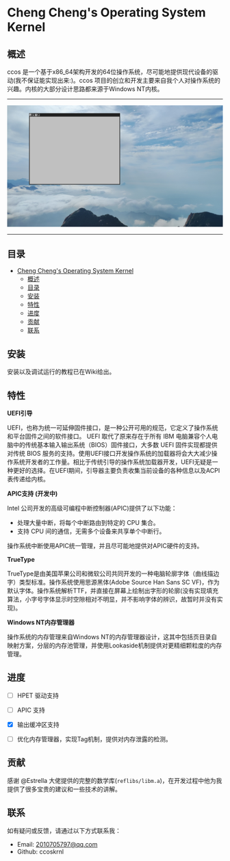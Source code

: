 # Cheng Cheng's Operating System Kernel

## 概述

ccos 是一个基于x86_64架构开发的64位操作系统，尽可能地提供现代设备的驱动(我不保证能实现出来:)。ccos 项目的创立和开发主要来自我个人对操作系统的兴趣。内核的大部分设计思路都来源于Windows NT内核。

***
![Sample](./conf/firstwindow.png)
***

## 目录

- [Cheng Cheng's Operating System Kernel](#cheng-chengs-operating-system-kernel)
  - [概述](#概述)
  - [目录](#目录)
  - [安装](#安装)
  - [特性](#特性)
  - [进度](#进度)
  - [贡献](#贡献)
  - [联系](#联系)

## 安装

安装以及调试运行的教程已在Wiki给出。

## 特性

**UEFI引导**

UEFI，也称为统一可延伸固件接口，是一种公开可用的规范，它定义了操作系统和平台固件之间的软件接口。 UEFI 取代了原来存在于所有 IBM 电脑兼容个人电脑中的传统基本输入输出系统（BIOS）固件接口，大多数 UEFI 固件实现都提供对传统 BIOS 服务的支持。使用UEFI接口开发操作系统的加载器将会大大减少操作系统开发者的工作量。相比于传统引导的操作系统加载器开发，UEFI无疑是一种更好的选择。在UEFI期间，引导器主要负责收集当前设备的各种信息以及ACPI表传递给内核。

**APIC支持 (开发中)**

Intel 公司开发的高级可编程中断控制器(APIC)提供了以下功能：

- 处理大量中断，将每个中断路由到特定的 CPU 集合。
- 支持 CPU 间的通信，无需多个设备来共享单个中断行。

操作系统中断使用APIC统一管理，并且尽可能地提供对APIC硬件的支持。

**TrueType**

TrueType是由美国苹果公司和微软公司共同开发的一种电脑轮廓字体（曲线描边字）类型标准。操作系统使用思源黑体(Adobe Source Han Sans SC VF)，作为默认字体。操作系统解析TTF，并直接在屏幕上绘制出字形的轮廓(没有实现填充算法，小字号字体显示时空隙相对不明显，并不影响字体的辨识，故暂时并没有实现)。


**Windows NT内存管理器**

操作系统的内存管理来自Windows NT的内存管理器设计，这其中包括页目录自映射方案，分层的内存池管理，并使用Lookaside机制提供对更精细颗粒度的内存管理。

## 进度


- [ ] HPET 驱动支持
- [ ] APIC 支持
- [x] 输出缓冲区支持
- [ ] 优化内存管理器，实现Tag机制，提供对内存泄露的检测。


## 贡献

感谢 @Estrella 大佬提供的完整的数学库(`reflibs/libm.a`)，在开发过程中他为我提供了很多宝贵的建议和一些技术的讲解。

## 联系

如有疑问或反馈，请通过以下方式联系我：

- Email: 2010705797@qq.com
- Github: ccoskrnl
